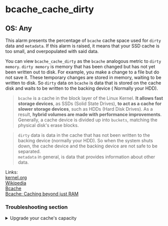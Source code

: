 # bcache_cache_dirty

## OS: Any

This alarm presents the percentage of `bcache` cache space used for `dirty` data and `metadata`. If this alarm is
raised, it means that your SSD cache is too small, and overpopulated with said data.

You can view `bcache_cache_dirty` as the `bcache` analogous metric to `dirty memory`. `dirty memory` is memory that has
been changed but has not yet been written out to disk. For example, you make a change to a file but do not save it. These
temporary changes are stored in memory, waiting to be written to disk.
So `dirty` data on `bcache` is data that is stored on the cache disk and waits to be written to the backing device (
Normally your HDD).

> `bcache` is a cache in the block layer of the Linux Kernel. **It allows fast storage devices**, as SSDs
> (Solid State Drives), **to act as a cache for slower storage devices**, such as HDDs (Hard Disk Drives). As a result,
> **hybrid volumes are made with performance improvements**. Generally, a cache device is divided up into `buckets`,
> matching the physical disk's erase blocks.

> `dirty` data is data in the cache that has not been written to the backing device (normally your HDD). So when the
> system shuts down, the cache device and the backing device are not safe to be separated.  
> `metadata` in general, is data that provides information about other data.

Links:  
[kernel.org](https://www.kernel.org/doc/html/latest/admin-guide/bcache.html#)  
[Wikipedia](https://en.wikipedia.org/wiki/Bcache)  
[Bcache](https://wiki.archlinux.org/title/bcache)  
[Bcache: Caching beyond just RAM](https://lwn.net/Articles/394672/)

### Troubleshooting section

<details>
<summary>Upgrade your cache's capacity</summary>

The alarm is raised when there is more than 70% *(for warning status)* of your cache populated by `dirty` data and
`metadata`, it means that your current cache device doesn't have the capacity to support your workflow. Using a bigger
capacity device as cache can solve the problem.

</details>